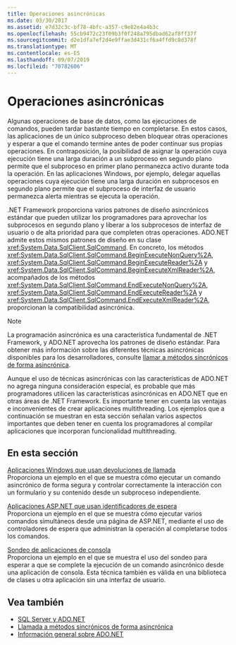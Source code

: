 ```yaml
---
title: Operaciones asincrónicas
ms.date: 03/30/2017
ms.assetid: e7d32c3c-bf78-4bfc-a357-c9e82e4a4b3c
ms.openlocfilehash: 55cb9472c23f09b3f0f248a795dbad62af8ff37f
ms.sourcegitcommit: d2e1dfa7ef2d4e9ffae3d431cf6a4ffd9c8d378f
ms.translationtype: MT
ms.contentlocale: es-ES
ms.lasthandoff: 09/07/2019
ms.locfileid: "70782606"
---
```

# <a name="asynchronous-operations"></a>Operaciones asincrónicas
Algunas operaciones de base de datos, como las ejecuciones de comandos, pueden tardar bastante tiempo en completarse. En estos casos, las aplicaciones de un único subproceso deben bloquear otras operaciones y esperar a que el comando termine antes de poder continuar sus propias operaciones. En contraposición, la posibilidad de asignar la operación cuya ejecución tiene una larga duración a un subproceso en segundo plano permite que el subproceso en primer plano permanezca activo durante toda la operación. En las aplicaciones Windows, por ejemplo, delegar aquellas operaciones cuya ejecución tiene una larga duración en subprocesos en segundo plano permite que el subproceso de interfaz de usuario permanezca alerta mientras se ejecuta la operación.  
  
 .NET Framework proporciona varios patrones de diseño asincrónicos estándar que pueden utilizar los programadores para aprovechar los subprocesos en segundo plano y liberar a los subprocesos de interfaz de usuario o de alta prioridad para que completen otras operaciones. ADO.NET admite estos mismos patrones de diseño en su clase <xref:System.Data.SqlClient.SqlCommand>. En concreto, los métodos <xref:System.Data.SqlClient.SqlCommand.BeginExecuteNonQuery%2A>, <xref:System.Data.SqlClient.SqlCommand.BeginExecuteReader%2A> y <xref:System.Data.SqlClient.SqlCommand.BeginExecuteXmlReader%2A>, acompañados de los métodos <xref:System.Data.SqlClient.SqlCommand.EndExecuteNonQuery%2A>, <xref:System.Data.SqlClient.SqlCommand.EndExecuteReader%2A> y <xref:System.Data.SqlClient.SqlCommand.EndExecuteXmlReader%2A>, proporcionan la compatibilidad asincrónica.  
  
> [!NOTE]
> La programación asincrónica es una característica fundamental de .NET Framework, y ADO.NET aprovecha los patrones de diseño estándar. Para obtener más información sobre las diferentes técnicas asincrónicas disponibles para los desarrolladores, consulte [llamar a métodos sincrónicos de forma asincrónica](../../../../standard/asynchronous-programming-patterns/calling-synchronous-methods-asynchronously.md).  
  
 Aunque el uso de técnicas asincrónicas con las características de ADO.NET no agrega ninguna consideración especial, es probable que más programadores utilicen las características asincrónicas en ADO.NET que en otras áreas de .NET Framework. Es importante tener en cuenta las ventajas e inconvenientes de crear aplicaciones multithreading. Los ejemplos que a continuación se muestran en esta sección señalan varios aspectos importantes que deben tener en cuenta los programadores al compilar aplicaciones que incorporan funcionalidad multithreading.  
  
## <a name="in-this-section"></a>En esta sección  
 [Aplicaciones Windows que usan devoluciones de llamada](windows-applications-using-callbacks.md)  
 Proporciona un ejemplo en el que se muestra cómo ejecutar un comando asincrónico de forma segura y controlar correctamente la interacción con un formulario y su contenido desde un subproceso independiente.  
  
 [Aplicaciones ASP.NET que usan identificadores de espera](aspnet-apps-using-wait-handles.md)  
 Proporciona un ejemplo en el que se muestra cómo ejecutar varios comandos simultáneos desde una página de ASP.NET, mediante el uso de controladores de espera que administran la operación al completarse todos los comandos.  
  
 [Sondeo de aplicaciones de consola](polling-in-console-applications.md)  
 Proporciona un ejemplo en el que se muestra el uso del sondeo para esperar a que se complete la ejecución de un comando asincrónico desde una aplicación de consola. Esta técnica también es válida en una biblioteca de clases u otra aplicación sin una interfaz de usuario.  
  
## <a name="see-also"></a>Vea también

- [SQL Server y ADO.NET](index.md)
- [Llamada a métodos sincrónicos de forma asincrónica](../../../../standard/asynchronous-programming-patterns/calling-synchronous-methods-asynchronously.md)
- [Información general sobre ADO.NET](../ado-net-overview.md)
